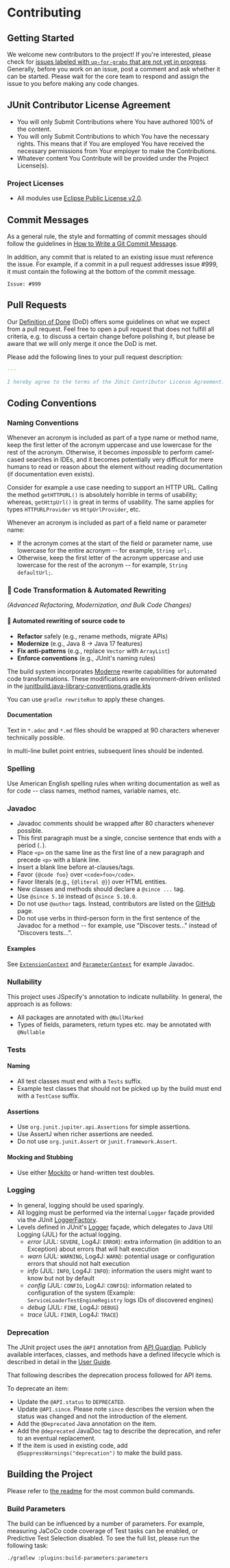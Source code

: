 # Contributing

## Getting Started

We welcome new contributors to the project!
If you're interested, please check for [issues labeled with `up-for-grabs`
that are not yet in progress](https://github.com/junit-team/junit-framework/issues?q=sort%3Aupdated-desc%20is%3Aissue%20is%3Aopen%20label%3Aup-for-grabs%20-label%3A%22status%3A%20in%20progress%22).
Generally, before you work on an issue, post a comment and ask whether it can be started.
Please wait for the core team to respond and assign the issue to you before making any code
changes.

## JUnit Contributor License Agreement

- You will only Submit Contributions where You have authored 100% of the content.
- You will only Submit Contributions to which You have the necessary rights. This means
  that if You are employed You have received the necessary permissions from Your employer
  to make the Contributions.
- Whatever content You Contribute will be provided under the Project License(s).

### Project Licenses

- All modules use [Eclipse Public License v2.0](LICENSE.md).

## Commit Messages

As a general rule, the style and formatting of commit messages should follow the guidelines in
[How to Write a Git Commit Message](https://chris.beams.io/posts/git-commit/).

In addition, any commit that is related to an existing issue must reference the issue.
For example, if a commit in a pull request addresses issue \#999, it must contain the
following at the bottom of the commit message.

```
Issue: #999
```

## Pull Requests

Our [Definition of Done](https://github.com/junit-team/junit-framework/wiki/Definition-of-Done)
(DoD) offers some guidelines on what we expect from a pull request.
Feel free to open a pull request that does not fulfill all criteria, e.g. to discuss
a certain change before polishing it, but please be aware that we will only merge it
once the DoD is met.

Please add the following lines to your pull request description:

```markdown
---

I hereby agree to the terms of the JUnit Contributor License Agreement.
```

## Coding Conventions

### Naming Conventions

Whenever an acronym is included as part of a type name or method name, keep the first
letter of the acronym uppercase and use lowercase for the rest of the acronym. Otherwise,
it becomes _impossible_ to perform camel-cased searches in IDEs, and it becomes
potentially very difficult for mere humans to read or reason about the element without
reading documentation (if documentation even exists).

Consider for example a use case needing to support an HTTP URL. Calling the method
`getHTTPURL()` is absolutely horrible in terms of usability; whereas, `getHttpUrl()` is
great in terms of usability. The same applies for types `HTTPURLProvider` vs
`HttpUrlProvider`, etc.

Whenever an acronym is included as part of a field name or parameter name:

- If the acronym comes at the start of the field or parameter name, use lowercase for the
  entire acronym -- for example, `String url;`.
- Otherwise, keep the first letter of the acronym uppercase and use lowercase for the
  rest of the acronym -- for example, `String defaultUrl;`.

### 🚀 Code Transformation & Automated Rewriting
*(Advanced Refactoring, Modernization, and Bulk Code Changes)*

#### 🔧 Automated rewriting of source code to
- **Refactor** safely (e.g., rename methods, migrate APIs)
- **Modernize** (e.g., Java 8 → Java 17 features)
- **Fix anti-patterns** (e.g., replace `Vector` with `ArrayList`)
- **Enforce conventions** (e.g., JUnit's naming rules)

The build system incorporates [Moderne](https://moderne.io/) rewrite capabilities for automated code transformations. These modifications are environment-driven enlisted in the [junitbuild.java-library-conventions.gradle.kts](gradle/plugins/common/src/main/kotlin/junitbuild.java-library-conventions.gradle.kts)

You can use `gradle rewriteRun` to apply these changes.

#### Documentation

Text in `*.adoc` and `*.md` files should be wrapped at 90 characters whenever technically
possible.

In multi-line bullet point entries, subsequent lines should be indented.

### Spelling

Use American English spelling rules when writing documentation as well as for
code -- class names, method names, variable names, etc.

### Javadoc

- Javadoc comments should be wrapped after 80 characters whenever possible.
- This first paragraph must be a single, concise sentence that ends with a period (`.`).
- Place `<p>` on the same line as the first line of a new paragraph and precede `<p>` with a blank line.
- Insert a blank line before at-clauses/tags.
- Favor `{@code foo}` over `<code>foo</code>`.
- Favor literals (e.g., `{@literal @}`) over HTML entities.
- New classes and methods should declare a `@since ...` tag.
- Use `@since 5.10` instead of `@since 5.10.0`.
- Do not use `@author` tags. Instead, contributors are listed on the [GitHub](https://github.com/junit-team/junit-framework/graphs/contributors) page.
- Do not use verbs in third-person form in the first sentence of the Javadoc for a method -- for example, use "Discover tests..." instead of "Discovers tests...".

#### Examples

See [`ExtensionContext`](junit-jupiter-api/src/main/java/org/junit/jupiter/api/extension/ExtensionContext.java) and
[`ParameterContext`](junit-jupiter-api/src/main/java/org/junit/jupiter/api/extension/ParameterContext.java) for example Javadoc.


### Nullability

This project uses JSpecify's annotation to indicate nullability. In general, the approach
is as follows:

- All packages are annotated with `@NullMarked`
- Types of fields, parameters, return types etc. may be annotated with `@Nullable`

### Tests

#### Naming

- All test classes must end with a `Tests` suffix.
- Example test classes that should not be picked up by the build must end with a `TestCase` suffix.

#### Assertions

- Use `org.junit.jupiter.api.Assertions` for simple assertions.
- Use AssertJ when richer assertions are needed.
- Do not use `org.junit.Assert` or `junit.framework.Assert`.

#### Mocking and Stubbing

- Use either [Mockito](https://github.com/mockito/mockito) or hand-written test doubles.

### Logging

- In general, logging should be used sparingly.
- All logging must be performed via the internal `Logger` façade provided via the JUnit [LoggerFactory](https://github.com/junit-team/junit-framework/blob/main/junit-platform-commons/src/main/java/org/junit/platform/commons/logging/LoggerFactory.java).
- Levels defined in JUnit's [Logger](https://github.com/junit-team/junit-framework/blob/main/junit-platform-commons/src/main/java/org/junit/platform/commons/logging/Logger.java) façade, which delegates to Java Util Logging (JUL) for the actual logging.
  - _error_ (JUL: `SEVERE`, Log4J: `ERROR`): extra information (in addition to an Exception) about errors that will halt execution
  - _warn_ (JUL: `WARNING`, Log4J: `WARN`): potential usage or configuration errors that should not halt execution
  - _info_ (JUL: `INFO`, Log4J: `INFO`): information the users might want to know but not by default
  - _config_ (JUL: `CONFIG`, Log4J: `CONFIG`): information related to configuration of the system (Example: `ServiceLoaderTestEngineRegistry` logs IDs of discovered engines)
  - _debug_ (JUL: `FINE`, Log4J: `DEBUG`)
  - _trace_ (JUL: `FINER`, Log4J: `TRACE`)

### Deprecation

The JUnit project uses the `@API` annotation from [API Guardian](https://github.com/apiguardian-team/apiguardian).
Publicly available interfaces, classes, and methods have a defined lifecycle
which is described in detail in the [User Guide](https://docs.junit.org/current/user-guide/#api-evolution).

That following describes the deprecation process followed for API items.

To deprecate an item:
- Update the `@API.status` to `DEPRECATED`.
- Update `@API.since`. Please note `since` describes the version when the
  status was changed and not the introduction of the element.
- Add the `@Deprecated` Java annotation on the item.
- Add the `@deprecated` JavaDoc tag to describe the deprecation, and refer to
  an eventual replacement.
- If the item is used in existing code, add `@SuppressWarnings("deprecation")`
  to make the build pass.

## Building the Project

Please refer to [the readme](README.md#building-from-source) for the most common
build commands.

### Build Parameters

The build can be influenced by a number of parameters. For example, measuring
JaCoCo code coverage of Test tasks can be enabled, or Predictive Test Selection
disabled. To see the full list, please run the following task:

`./gradlew :plugins:build-parameters:parameters`
